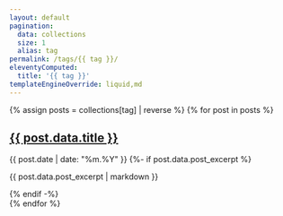 ```yaml
---
layout: default
pagination:
  data: collections
  size: 1
  alias: tag
permalink: /tags/{{ tag }}/
eleventyComputed:
  title: '{{ tag }}'
templateEngineOverride: liquid,md
---
```

{% assign posts = collections[tag] | reverse %}
{% for post in posts %}
<article class="h-entry">
  <a class="no-underline" href="{{ post.url }}">
    <h2 class="flex--centered">{{ post.data.title }}</h2>
  </a>
  <time class="dt-published" datetime="{{ post.date }}">
    {{ post.date | date: "%m.%Y" }}
  </time>
  {%- if post.data.post_excerpt %}
    <p class="p-summary">{{ post.data.post_excerpt | markdown }}</p>
  {% endif -%}
</article>
{% endfor %}
